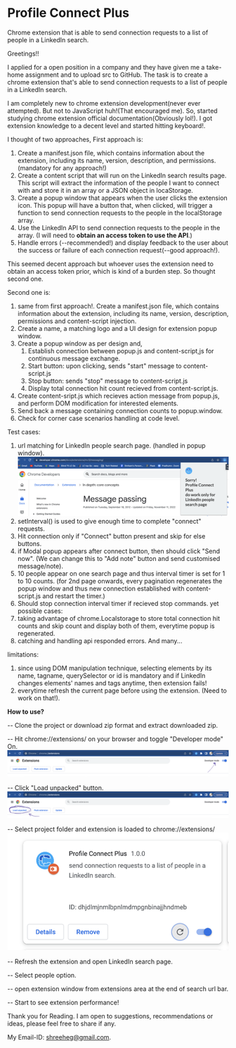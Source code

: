 # Profile Connect Plus
Chrome extension that is able to send connection requests to a list of people in a LinkedIn search.

Greetings!!

I applied for a open position in a company and they have given me a take-home assignment and to upload src to GitHub.
The task is to create a chrome extension that's able to send connection requests to a list of people in a LinkedIn search.

I am completely new to chrome extension development(never ever attempted). But not to JavaScript huh!(That encouraged me).
So, started studying chrome extension official documentation(Obviously lol!). I got extension knowledge to a decent level and started hitting keyboard!.

I thought of two approaches,
First approach is:
1. Create a manifest.json file, which contains information about the extension, including its name, version, description, and permissions. (mandatory for any approach!)
2. Create a content script that will run on the LinkedIn search results page. This script will extract the information of the people I want to connect with and store it in an array or a JSON object in locaStorage.
3. Create a popup window that appears when the user clicks the extension icon. This popup will have a button that, when clicked, will trigger a function to send connection requests to the people in the localStorage array.
4. Use the LinkedIn API to send connection requests to the people in the array. (I will need to **obtain an access token to use the API**.)
5. Handle errors (--recommended!) and display feedback to the user about the success or failure of each connection request(--good approach!).

This seemed decent approach but whoever uses the extension need to obtain an access token prior, which is kind of a burden step. So thought second one.

Second one is:
1. same from first approach!. Create a manifest.json file, which contains information about the extension, including its name, version, description, permissions and content-script injection.
2. Create a name, a matching logo and a UI design for extension popup window.
3. Create a popup window as per design and,
    1. Establish connection between popup.js and content-script,js for continuous message exchange.
    1. Start button: upon clicking, sends "start" message to content-script.js
    2. Stop button: sends "stop" message to content-script.js
    3. Display total connection hit count recieved from content-script.js.
4. Create content-sript.js which recieves action message from popup.js, and perform DOM modification for interested elements.
5. Send back a message containing connection counts to popup.window.
5. Check for corner case scenarios handling at code level.

Test cases:
1. url matching for LinkedIn people search page. (handled in popup window).
![Screenshot](images/urlnotmatching.png)
2. setInterval() is used to give enough time to complete "connect" requests.
3. Hit connection only if "Connect" button present and skip for else buttons.
4. if Modal popup appears after connect button, then should click "Send now". (We can change this to "Add note" button and send customised message/note). 
5. 10 people appear on one search page and thus interval timer is set for 1 to 10 counts. (for 2nd page onwards, every pagination regenerates the popup window and thus new connection established with content-script.js and restart the timer.)
6. Should stop connection interval timer if recieved stop commands.
yet possible cases:
1. taking advantage of chrome.Localstorage to store total connection hit counts and skip count and display both of them, everytime popup is regenerated.
2. catching and handling api responded errors. And many...

limitations:
1. since using DOM manipulation technique, selecting elements by its name, tagname, querySelector or id is mandatory and if LinkedIn changes elements' names and tags anytime, then extension fails!
2. everytime refresh the current page before using the extension. (Need to work on that!).

**How to use?**

-- Clone the project or download zip format and extract downloaded zip.

-- Hit chrome://extensions/ on your browser and toggle "Developer mode" On.
    ![Screenshot](images/extension.png)
    
-- Click "Load unpacked" button.
    ![Screenshot](images/loadproject.png)
    
-- Select project folder and extension is loaded to chrome://extensions/
    ![Screenshot](images/extensionapp.png)
    
-- Refresh the extension and open LinkedIn search page.

-- Select people option.

-- open extension window from extensions area at the end of search url bar.

-- Start to see extension performance!


Thank you for Reading. I am open to suggestions, recommendations or ideas, please feel free to share if any.

My Email-ID: shreeheg@gmail.com.
